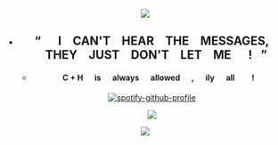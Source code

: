 <div align="center">
 
 ![](https://files.catbox.moe/4tbk3c.png)


- ## “⠀⠀I ⠀CAN'T ⠀HEAR ⠀THE ⠀MESSAGES, ⠀THEY ⠀JUST ⠀DON'T ⠀LET ⠀ME⠀⠀!⠀”

  
  - #### C + H⠀⠀is⠀⠀always⠀⠀allowed⠀⠀,⠀⠀ily⠀⠀all⠀⠀⠀!
   [![spotify-github-profile](https://spotify-github-profile.kittinanx.com/api/view?uid=31r57cahf7ai4mzlx2mlnxi7wx6u&cover_image=true&theme=novatorem&show_offline=false&background_color=121212&interchange=false&bar_color_cover=true&bar_color=53b14f)](https://github.com/kittinan/spotify-github-profile)


   ![](https://files.catbox.moe/dyd2nz.png)


 ![](https://files.catbox.moe/urj3w4.png)
